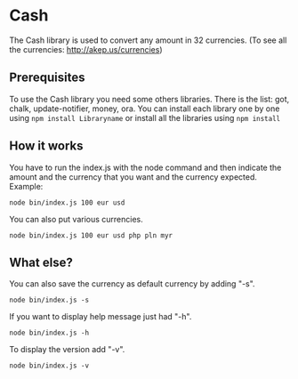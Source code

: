 # Cash

The Cash library is used to convert any amount in 32 currencies. (To see all the currencies: http://akep.us/currencies)

## Prerequisites

To use the Cash library you need some others libraries.
There is the list: got, chalk, update-notifier, money, ora.
You can install each library one by one using ``` npm install Libraryname ``` 
or install all the libraries using ``` npm install ```

## How it works

You have to run the index.js with the node command and then indicate the amount and the currency that you want and the currency expected.
Example:
```
node bin/index.js 100 eur usd
```

You can also put various currencies.
```
node bin/index.js 100 eur usd php pln myr
```

## What else?

You can also save the currency as default currency by adding "-s".
```
node bin/index.js -s
```

If you want to display help message just had "-h".
```
node bin/index.js -h
```

To display the version add "-v".
```
node bin/index.js -v
```





